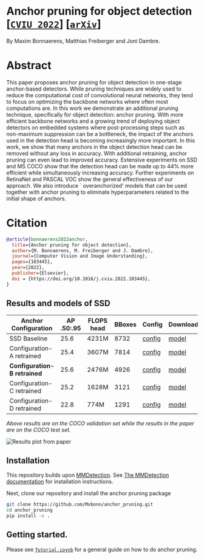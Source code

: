 # Anchor pruning for object detection [[`CVIU 2022`](https://doi.org/10.1016/j.cviu.2022.103445)]  [[`arXiv`](https://arxiv.org/abs/2104.00432)]

By Maxim Bonnaerens, Matthias Freiberger and Joni Dambre.

# Abstract

This paper proposes anchor pruning for object detection in one-stage anchor-based detectors.
While pruning techniques are widely used to reduce the computational cost of convolutional neural networks, they tend to
focus on optimizing the backbone networks where often most computations are. In this work we demonstrate an additional
pruning technique, specifically for object detection: anchor pruning.
With more efficient backbone networks and a growing trend of deploying object detectors on embedded systems where
post-processing steps such as non-maximum suppression can be a bottleneck, the impact of the anchors used in the
detection head is becoming increasingly more important.
In this work, we show that many anchors in the object detection head can be removed without any loss in accuracy. With
additional retraining, anchor pruning can even lead to improved accuracy. Extensive experiments on SSD and MS COCO show
that the detection head can be made up to 44% more efficient while simultaneously increasing accuracy. Further
experiments on RetinaNet and PASCAL VOC show the general effectiveness of our approach. We also introduce `
overanchorized' models that can be used together with anchor pruning to eliminate hyperparameters related to the initial
shape of anchors.

# Citation

```bibtex
@article{bonnaerens2022anchor,
  title={Anchor pruning for object detection},
  author={M. Bonnaerens, M. Freiberger and J. Dambre},
  journal={Computer Vision and Image Understanding},
  pages={103445},
  year={2022},
  publisher={Elsevier},
  doi = {https://doi.org/10.1016/j.cviu.2022.103445},
}
```

## Results and models of SSD

| Anchor Configuration          | AP .50:.95 | FLOPS head | BBoxes | Config                                                                                    | Download                                                                                             |
|-------------------------------|------------|------------|--------|-------------------------------------------------------------------------------------------|------------------------------------------------------------------------------------------------------|
| SSD Baseline                  | 25.6       | 4231M      | 8732   | [config](https://github.com/Mxbonn/anchor_pruning/tree/master/configs/ssd_baseline.py)    | [model](https://cloud.ilabt.imec.be/index.php/s/ERxYsRMidPEgNwT)    |
| Configuration-A retrained     | 25.4       | 3607M      | 7814   | [config](https://github.com/Mxbonn/anchor_pruning/tree/master/configs/configuration_A.py) | [model](https://cloud.ilabt.imec.be/index.php/s/ERxYsRMidPEgNwT) |
| **Configuration-B retrained** | 25.6       | 2476M      | 4926   | [config](https://github.com/Mxbonn/anchor_pruning/tree/master/configs/configuration_B.py) | [model](https://cloud.ilabt.imec.be/index.php/s/ERxYsRMidPEgNwT) |
| Configuration-C retrained     | 25.2       | 1628M      | 3121   | [config](https://github.com/Mxbonn/anchor_pruning/tree/master/configs/configuration_C.py) | [model](https://cloud.ilabt.imec.be/index.php/s/ERxYsRMidPEgNwT) |
| Configuration-D retrained     | 22.8       | 774M       | 1291   | [config](https://github.com/Mxbonn/anchor_pruning/tree/master/configs/configuration_D.py) | [model](https://cloud.ilabt.imec.be/index.php/s/ERxYsRMidPEgNwT) |



*Above results are on the COCO validation set while the results in the paper are on the COCO test set.*

![Results plot from paper](https://ars.els-cdn.com/content/image/1-s2.0-S1077314222000601-gr3.jpg)


## Installation

This repository builds upon [MMDetection](https://github.com/open-mmlab/mmdetection). 
See [The MMDetection documentation](https://github.com/open-mmlab/mmdetection/blob/master/docs/en/get_started.md) for installation instructions.

Next, clone our repository and install the anchor pruning package
```bash
git clone https://github.com/Mxbonn/anchor_pruning.git
cd anchor_pruning
pip install -e .
```


## Getting started.
Please see [`Tutorial.ipynb`](Tutorial.ipynb) for a general guide on how to do anchor pruning.